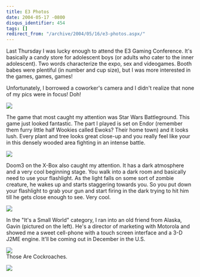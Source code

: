```yaml
---
title: E3 Photos
date: 2004-05-17 -0800
disqus_identifier: 454
tags: []
redirect_from: "/archive/2004/05/16/e3-photos.aspx/"
---
```


Last Thursday I was lucky enough to attend the E3 Gaming Conference.
It's basically a candy store for adolescent boys (or adults who cater to
the inner adolescent). Two words characterize the expo, sex and
videogames. Booth babes were plentiful (in number and cup size), but I
was more interested in the games, games, games!

Unfortunately, I borrowed a coworker's camera and I didn't realize that
none of my pics were in focus! Doh!

![](http://home.comcast.net/~haackayama/images/E3/Starwars_Battleground.jpg)

The game that most caught my attention was Star Wars Battleground. This
game just looked fantastic. The part I played is set on Endor (remember
them furry little half Wookies called Ewoks? Their home town) and it
looks lush. Every plant and tree looks great close-up and you really
feel like your in this densely wooded area fighting in an intense
battle.

![](http://home.comcast.net/~haackayama/images/E3/XBox.jpg)

Doom3 on the X-Box also caught my attention. It has a dark atmosphere
and a very cool beginning stage. You walk into a dark room and basically
need to use your flashlight. As the light falls on some sort of zombie
creature, he wakes up and starts staggering towards you. So you put down
your flashlight to grab your gun and start firing in the dark trying to
hit him till he gets close enough to see. Very cool.

![](http://home.comcast.net/~haackayama/images/E3/BuddyFromAlaska.jpg)

In the "It's a Small World" category, I ran into an old friend from
Alaska, Gavin (pictured on the left). He's a director of marketing with
Motorola and showed me a sweet cell-phone with a touch screen interface
and a 3-D J2ME engine. It'll be coming out in December in the U.S.

![](http://home.comcast.net/~haackayama/images/E3/FearFactorCockroaches.jpg)\
Those Are Cockroaches.

![](http://home.comcast.net/~haackayama/images/E3/Matrix.jpg)

